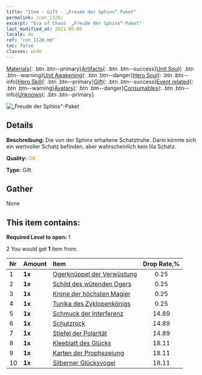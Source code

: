```yaml
---
title: "Item - Gift - „Freude der Sphinx“-Paket"
permalink: /con_1128/
excerpt: "Era of Chaos  „Freude der Sphinx“-Paket"
last_modified_at: 2021-05-05
locale: de
ref: "con_1128.md"
toc: false
classes: wide
---
```

 [Materials](/ItemsDE/){: .btn .btn--primary}[Artifacts](/ItemsDE/Artifacts/){: .btn .btn--success}[Unit Soul](/ItemsDE/UnitSoul/){: .btn .btn--warning}[Unit Awakening](/ItemsDE/UnitAwakening/){: .btn .btn--danger}[Hero Soul](/ItemsDE/HeroSoul/){: .btn .btn--info}[Hero Skill](/ItemsDE/HeroSkill/){: .btn .btn--primary}[Gift](/ItemsDE/Gift/){: .btn .btn--success}[Event related](/ItemsDE/Events/){: .btn .btn--warning}[Avatars](/ItemsDE/Avatars/){: .btn .btn--danger}[Consumables](/ItemsDE/Consumables/){: .btn .btn--info}[Unknown](/ItemsDE/Unknown/){: .btn .btn--primary}

 ![„Freude der Sphinx“-Paket](/images/t/i_907003.png)

## Details
 **Beschreibung:** Die von der Sphinx erhaltene Schatztruhe. Darin könnte sich ein wertvoller Schatz befinden, aber wahrscheinlich kein lila Schatz.

 **Quality:** <span style="color: #FF8C00">OK</span>

 **Type:** Gift

## Gather

  None

## This item contains:

 **Required Level to open:** 1

 2 You would get **1** item  from:

  | Nr | Amount |     Item    | Drop Rate,% |
  |:---|:-------|:------------|:---------:|
  | 1 |  **1x** | [Ogerknüppel der Verwüstung](/ItemsDE/art_125/) | 0.25 | 
  | 2 |  **1x** | [Schild des wütenden Ogers](/ItemsDE/art_126/) | 0.25 | 
  | 3 |  **1x** | [Krone der höchsten Magier](/ItemsDE/art_127/) | 0.25 | 
  | 4 |  **1x** | [Tunika des Zyklopenkönigs](/ItemsDE/art_128/) | 0.25 | 
  | 5 |  **1x** | [Schmuck der Interferenz](/ItemsDE/art_118/) | 14.89 | 
  | 6 |  **1x** | [Schutzrock](/ItemsDE/art_119/) | 14.89 | 
  | 7 |  **1x** | [Stiefel der Polarität](/ItemsDE/art_120/) | 14.89 | 
  | 8 |  **1x** | [Kleeblatt des Glücks](/ItemsDE/art_109/) | 18.11 | 
  | 9 |  **1x** | [Karten der Prophezeiung](/ItemsDE/art_110/) | 18.11 | 
  | 10 |  **1x** | [Silberner Glücksvogel](/ItemsDE/art_111/) | 18.11 | 
